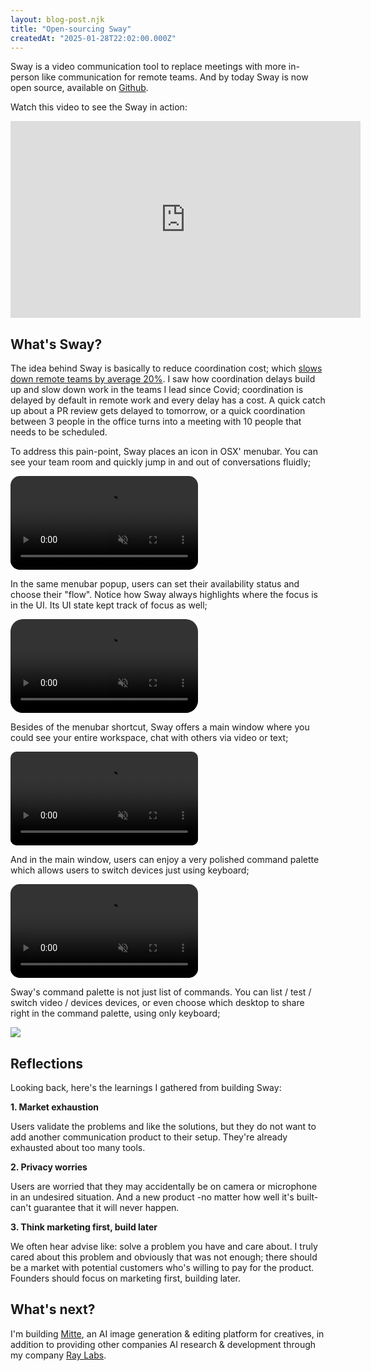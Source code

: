 ```yaml
---
layout: blog-post.njk
title: "Open-sourcing Sway"
createdAt: "2025-01-28T22:02:00.000Z"
---
```


Sway is a video communication tool to replace meetings with more in-person like communication for remote teams. And by today Sway is now open source, available on [Github](https://github.com/azer/sway).

Watch this video to see the Sway in action:

<div class="video">
<iframe width="560" height="315" src="https://www.youtube.com/embed/CAodlTKVt24?si=lN6nAo-aWnMs3tmo" title="YouTube video player" frameborder="0" allow="accelerometer; autoplay; clipboard-write; encrypted-media; gyroscope; picture-in-picture; web-share" referrerpolicy="strict-origin-when-cross-origin" allowfullscreen></iframe>
</div>

## What's Sway?

The idea behind Sway is basically to reduce coordination cost; which [slows down remote teams by average 20%](https://siepr.stanford.edu/publications/working-paper/evolution-working-home). I saw how coordination delays build up and slow down work in the teams I lead since Covid; coordination is delayed by default in remote work and every delay has a cost. A quick catch up about a PR review gets delayed to tomorrow, or a quick coordination between 3 people in the office turns into a meeting with 10 people that needs to be scheduled.

To address this pain-point, Sway places an icon in OSX' menubar. You can see your team room and quickly jump in and out of conversations fluidly;

<div class="video">
<video style="border-radius:15px;"  src="https://cldup.com/yBrAsCAwpn.mp4" muted="" autoplay="" playsinline="" loop=""></video>
</div>

In the same menubar popup, users can set their availability status and choose their "flow". Notice how Sway always highlights where the focus is in the UI. Its UI state kept track of focus as well;

<div class="video">
<video style="border-radius:20px;" src="https://cldup.com/djFzb21X40.mp4" muted="" autoplay="" playsinline="" loop=""></video>
</div>

Besides of the menubar shortcut, Sway offers a main window where you could see your entire workspace, chat with others via video or text;

<div class="video">
<video style="border-radius:10px;" src="https://cldup.com/KzoRva8Ajy.mp4" muted="" autoplay="" playsinline="" loop=""></video>
</div>

And in the main window, users can enjoy a very polished command palette which allows users to switch devices just using keyboard;

<div class="video">
<video style="border-radius:15px;" src="https://cldup.com/7RW9AfCoKq.mp4" autoplay="" playsinline="" muted="" loop=""></video>
</div>

Sway's command palette is not just list of commands. You can list / test / switch video / devices devices, or even choose which desktop to share right in the command palette, using only keyboard;

<div class="video">
<img src="https://pbs.twimg.com/media/F9UDoqbXgAA5Nbl?format=jpg&name=large" />
</div>

## Reflections

Looking back, here's the learnings I gathered from building Sway:

**1. Market exhaustion**

Users validate the problems and like the solutions, but they do not want to add another communication product to their setup. They're already exhausted about too many tools.

**2. Privacy worries**

Users are worried that they may accidentally be on camera or microphone in an undesired situation. And a new product -no matter how well it's built- can't guarantee that it will never happen.

**3. Think marketing first, build later**

We often hear advise like: solve a problem you have and care about. I truly cared about this problem and obviously that was not enough; there should be a market with potential customers who's willing to pay for the product. Founders should focus on marketing first, building later.

## What's next?

I'm building [Mitte](https://mitte.ai), an AI image generation & editing platform for creatives, in addition to providing other companies AI research & development through my company [Ray Labs](https://raylabs.ai).
